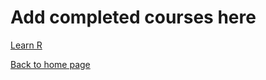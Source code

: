 # Add completed courses here

[Learn R](https://github.com/mbhagwan/Learn-R)

[Back to home page](index.md)
